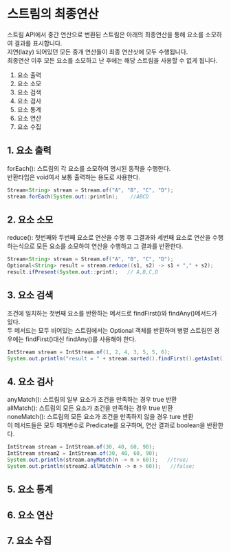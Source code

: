 # 스트림의 최종연산
스트림 API에서 중간 연산으로 변환된 스트림은 아래의 최종연산을 통해 요소를 소모하여 결과를 표시합니다.  
지연(lazy) 되어있던 모든 중개 연산들이 최종 연산싯에 모두 수행됩니다.  
최종연산 이후 모든 요소를 소모하고 난 후에는 해당 스트림을 사용할 수 없게 됩니다. 
1. 요소 출력
2. 요소 소모
3. 요소 검색
4. 요소 검사
5. 요소 통계
6. 요소 연산
7. 요소 수집


## 1. 요소 출력
forEach(): 스트림의 각 요소를 소모하여 명시된 동작을 수행한다.  
반환타입은 void여서 보통 출력하는 용도로 사용한다.
~~~ java
Stream<String> stream = Stream.of("A", "B", "C", "D");
stream.forEach(System.out::println);    //ABCD
~~~

## 2. 요소 소모
reduce(): 첫번째와 두번째 요소로 연산을 수행 후 그결과와 세번째 요소로 연산을 수행하는식으로 모든 요소를 소모하여 연산을 수행하고 그 결과를 반환한다.  
~~~ java
Stream<String> stream = Stream.of("A", "B", "C", "D");
Optional<String> result = stream.reduce((s1, s2) -> s1 + "," + s2);
result.ifPresent(System.out::print);   // A,B,C,D
~~~

## 3. 요소 검색
조건에 일치하는 첫번째 요소를 반환하는 메서드로 findFirst()와 findAny()메서드가 있다.  
두 메서드는 모두 비어있는 스트림에서는 Optional 객체를 반환하며 병렬 스트림인 경우에는 findFirst()대신 findAny()를 사용해야 한다.
~~~ java
IntStream stream = IntStream.of(1, 2, 4, 3, 5, 5, 6);
System.out.println("result = " + stream.sorted().findFirst().getAsInt()); //1
~~~

## 4. 요소 검사
anyMatch(): 스트림의 일부 요소가 조건을 만족하는 경우 true 반환  
allMatch(): 스트림의 모든 요소가 조건을 만족하는 경우 true 반환  
noneMatch(): 스트림의 모든 요소가 조건을 만족하지 않을 경우 ture 반환  
이 메서드들은 모두 매개변수로 Predicate를 요구하며, 연산 결과로 boolean을 반환한다.
~~~ java
IntStream stream = IntStream.of(30, 40, 60, 90);
IntStream stream2 = IntStream.of(30, 40, 60, 90);
System.out.println(stream.anyMatch(n -> n > 60));   //true;
System.out.println(stream2.allMatch(n -> n > 60));   //false;
~~~

## 5. 요소 통계

## 6. 요소 연산

## 7. 요소 수집
